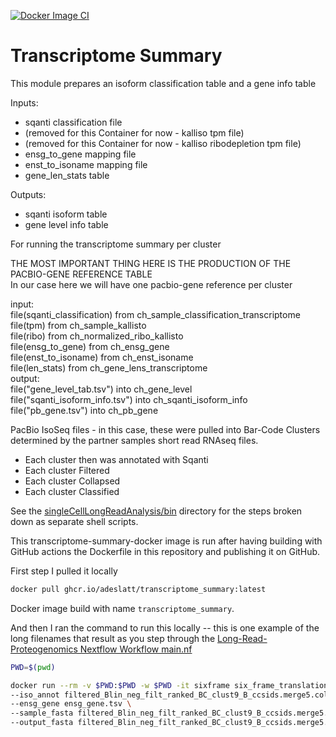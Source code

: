 [![Docker Image CI](https://github.com/adeslatt/transcriptome-summary-docker/actions/workflows/docker-image.yml/badge.svg)](https://github.com/adeslatt/transcriptome-summary-docker/actions/workflows/docker-image.yml)
# Transcriptome Summary

This module prepares an isoform classification table and a gene info table 

Inputs:
* sqanti classification file
* (removed for this Container for now - kalliso tpm file)
* (removed for this Container for now -  kalliso ribodepletion tpm file)
* ensg_to_gene mapping file 
* enst_to_isoname mapping file 
* gene_len_stats table 

Outputs:
* sqanti isoform table 
* gene level info table 

For running the transcriptome summary per cluster

                                                                                                                                                                                               
THE MOST IMPORTANT THING HERE IS THE PRODUCTION OF THE PACBIO-GENE REFERENCE TABLE                                                                                                            
In our case here we will have one pacbio-gene reference per cluster                                                                                                                           
                                                                                                                                                                                               
input:                                                                                                                                                                                       
    file(sqanti_classification) from ch_sample_classification_transcriptome                                                                                                                    
    file(tpm) from ch_sample_kallisto                                                                                                                                                          
    file(ribo) from ch_normalized_ribo_kallisto                                                                                                                                                
    file(ensg_to_gene) from ch_ensg_gene                                                                                                                                                       
    file(enst_to_isoname) from ch_enst_isoname                                                                                                                                                 
    file(len_stats) from ch_gene_lens_transcriptome                                                                                                                                            
output:                                                                                                                                                                                       
  file("gene_level_tab.tsv") into ch_gene_level                                                                                                                                                
  file("sqanti_isoform_info.tsv") into ch_sqanti_isoform_info                                                                                                                                  
  file("pb_gene.tsv") into ch_pb_gene                                                                                                                                                          

PacBio IsoSeq files - in this case, these were pulled into Bar-Code Clusters determined by the partner samples short read RNAseq files.  
* Each cluster then was annotated with Sqanti
* Each cluster Filtered
* Each cluster Collapsed
* Each cluster Classified

See the [singleCellLongReadAnalysis/bin](https://github.com/Wellstein-lab/singleCellLongReadAnalysis/bin) directory for the steps broken down as separate shell scripts.

This transcriptome-summary-docker image is run after having building with GitHub actions the Dockerfile in this repository and publishing it on GitHub.

First step I pulled it locally 
```bash
docker pull ghcr.io/adeslatt/transcriptome_summary:latest
```

Docker image build with name `transcriptome_summary`.

And then I ran the command to run this locally -- this is one example of the long filenames that result as you step through the [Long-Read-Proteogenomics Nextflow Workflow main.nf](https://github.com/sheynkman-lab/Long-Read-Proteogenomics#main.nf) 

```bash
PWD=$(pwd)

docker run --rm -v $PWD:$PWD -w $PWD -it sixframe six_frame_translation.py \
--iso_annot filtered_Blin_neg_filt_ranked_BC_clust9_B_ccsids.merge5.collapsed_corrected.5degfilter_classification.5degfilter.tsv \
--ensg_gene ensg_gene.tsv \
--sample_fasta filtered_Blin_neg_filt_ranked_BC_clust9_B_ccsids.merge5.collapsed_corrected.5degfilter.fasta \
--output_fasta filtered_Blin_neg_filt_ranked_BC_clust9_B_ccsids.merge5.collapsed_corrected.5degfilter.6frame.fasta
```


